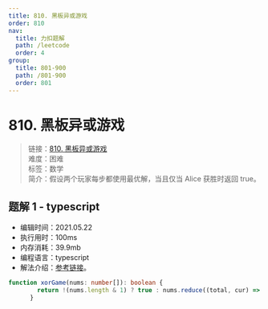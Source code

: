 ```yaml
---
title: 810. 黑板异或游戏
order: 810
nav:
  title: 力扣题解
  path: /leetcode
  order: 4
group:
  title: 801-900
  path: /801-900
  order: 801
---
```


# 810. 黑板异或游戏
    
> 链接：[810. 黑板异或游戏](https://leetcode-cn.com/problems/chalkboard-xor-game/)  
> 难度：困难  
> 标签：数学  
> 简介：假设两个玩家每步都使用最优解，当且仅当 Alice 获胜时返回 true。
      
## 题解 1 - typescript
- 编辑时间：2021.05.22
- 执行用时：100ms
- 内存消耗：39.9mb
- 编程语言：typescript
- 解法介绍：[参考链接](https://leetcode-cn.com/problems/chalkboard-xor-game/solution/hei-ban-yi-huo-you-xi-by-leetcode-soluti-eb0c/)。
```typescript
function xorGame(nums: number[]): boolean {
        return !(nums.length & 1) ? true : nums.reduce((total, cur) => total ^ cur, 0) === 0;
      }
```

      